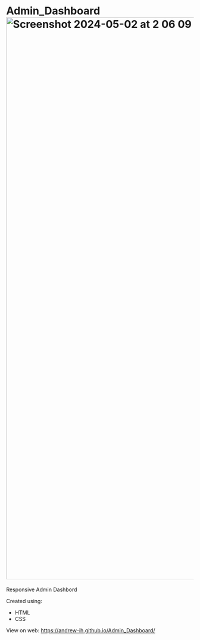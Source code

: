# Admin_Dashboard<img width="1512" alt="Screenshot 2024-05-02 at 2 06 09 PM" src="https://github.com/Andrew-Ih/Admin_Dashboard/assets/148708289/7a4fd3eb-31f8-444d-bdbe-c979b923b021">

Responsive Admin Dashbord 

Created using:
 - HTML
 - CSS

View on web: https://andrew-ih.github.io/Admin_Dashboard/
